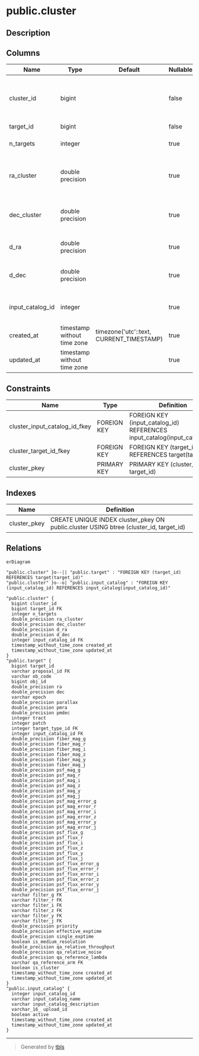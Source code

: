 # public.cluster

## Description

## Columns

| Name | Type | Default | Nullable | Children | Parents | Comment |
| ---- | ---- | ------- | -------- | -------- | ------- | ------- |
| cluster_id | bigint |  | false |  |  | Unique identifier of clusters found at duplication checking |
| target_id | bigint |  | false |  | [public.target](public.target.md) |  |
| n_targets | integer |  | true |  |  | Number of targets in the cluster |
| ra_cluster | double precision |  | true |  |  | Mean RA of targets in the cluster (ICRS, degree) |
| dec_cluster | double precision |  | true |  |  | Mean Dec of targets in the cluster (ICRS, degree) |
| d_ra | double precision |  | true |  |  | RA(target) - RA(cluster) (degree) |
| d_dec | double precision |  | true |  |  | Dec(target) - Dec(cluster) (degree) |
| input_catalog_id | integer |  | true |  | [public.input_catalog](public.input_catalog.md) | Input catalog ID from the input_catalog table |
| created_at | timestamp without time zone | timezone('utc'::text, CURRENT_TIMESTAMP) | true |  |  | UTC |
| updated_at | timestamp without time zone |  | true |  |  | UTC |

## Constraints

| Name | Type | Definition |
| ---- | ---- | ---------- |
| cluster_input_catalog_id_fkey | FOREIGN KEY | FOREIGN KEY (input_catalog_id) REFERENCES input_catalog(input_catalog_id) |
| cluster_target_id_fkey | FOREIGN KEY | FOREIGN KEY (target_id) REFERENCES target(target_id) |
| cluster_pkey | PRIMARY KEY | PRIMARY KEY (cluster_id, target_id) |

## Indexes

| Name | Definition |
| ---- | ---------- |
| cluster_pkey | CREATE UNIQUE INDEX cluster_pkey ON public.cluster USING btree (cluster_id, target_id) |

## Relations

```mermaid
erDiagram

"public.cluster" }o--|| "public.target" : "FOREIGN KEY (target_id) REFERENCES target(target_id)"
"public.cluster" }o--o| "public.input_catalog" : "FOREIGN KEY (input_catalog_id) REFERENCES input_catalog(input_catalog_id)"

"public.cluster" {
  bigint cluster_id
  bigint target_id FK
  integer n_targets
  double_precision ra_cluster
  double_precision dec_cluster
  double_precision d_ra
  double_precision d_dec
  integer input_catalog_id FK
  timestamp_without_time_zone created_at
  timestamp_without_time_zone updated_at
}
"public.target" {
  bigint target_id
  varchar proposal_id FK
  varchar ob_code
  bigint obj_id
  double_precision ra
  double_precision dec
  varchar epoch
  double_precision parallax
  double_precision pmra
  double_precision pmdec
  integer tract
  integer patch
  integer target_type_id FK
  integer input_catalog_id FK
  double_precision fiber_mag_g
  double_precision fiber_mag_r
  double_precision fiber_mag_i
  double_precision fiber_mag_z
  double_precision fiber_mag_y
  double_precision fiber_mag_j
  double_precision psf_mag_g
  double_precision psf_mag_r
  double_precision psf_mag_i
  double_precision psf_mag_z
  double_precision psf_mag_y
  double_precision psf_mag_j
  double_precision psf_mag_error_g
  double_precision psf_mag_error_r
  double_precision psf_mag_error_i
  double_precision psf_mag_error_z
  double_precision psf_mag_error_y
  double_precision psf_mag_error_j
  double_precision psf_flux_g
  double_precision psf_flux_r
  double_precision psf_flux_i
  double_precision psf_flux_z
  double_precision psf_flux_y
  double_precision psf_flux_j
  double_precision psf_flux_error_g
  double_precision psf_flux_error_r
  double_precision psf_flux_error_i
  double_precision psf_flux_error_z
  double_precision psf_flux_error_y
  double_precision psf_flux_error_j
  varchar filter_g FK
  varchar filter_r FK
  varchar filter_i FK
  varchar filter_z FK
  varchar filter_y FK
  varchar filter_j FK
  double_precision priority
  double_precision effective_exptime
  double_precision single_exptime
  boolean is_medium_resolution
  double_precision qa_relative_throughput
  double_precision qa_relative_noise
  double_precision qa_reference_lambda
  varchar qa_reference_arm FK
  boolean is_cluster
  timestamp_without_time_zone created_at
  timestamp_without_time_zone updated_at
}
"public.input_catalog" {
  integer input_catalog_id
  varchar input_catalog_name
  varchar input_catalog_description
  varchar_16_ upload_id
  boolean active
  timestamp_without_time_zone created_at
  timestamp_without_time_zone updated_at
}
```

---

> Generated by [tbls](https://github.com/k1LoW/tbls)

